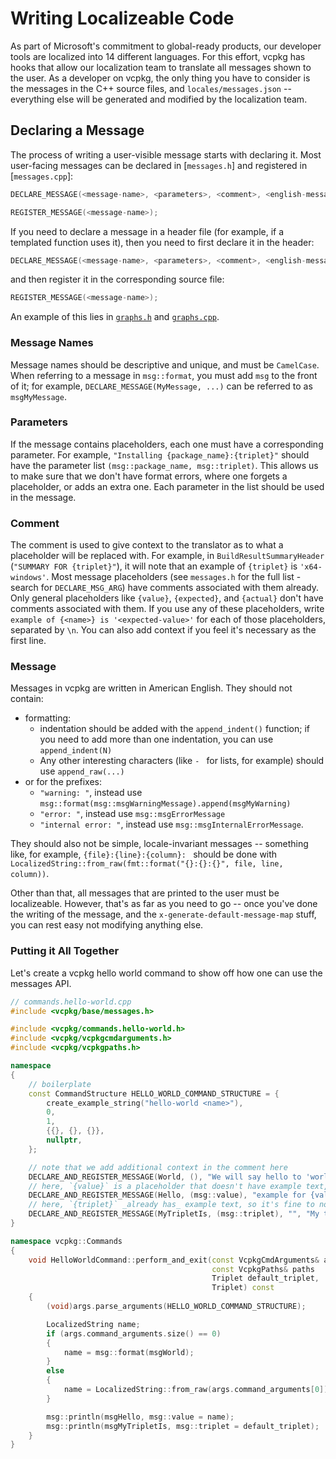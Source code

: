# Writing Localizeable Code

As part of Microsoft's commitment to global-ready products, our developer tools are localized into 14 different languages.
For this effort, vcpkg has hooks that allow our localization team to translate all messages shown to the user.
As a developer on vcpkg, the only thing you have to consider is the messages in the C++ source files,
and `locales/messages.json` -- everything else will be generated and modified by the localization team.

## Declaring a Message

The process of writing a user-visible message starts with declaring it.
Most user-facing messages can be declared in [`messages.h`] and registered in [`messages.cpp`]:

```messages.h
DECLARE_MESSAGE(<message-name>, <parameters>, <comment>, <english-message>);
```
```messages.cpp
REGISTER_MESSAGE(<message-name>);
```

If you need to declare a message in a header file
(for example, if a templated function uses it),
then you need to first declare it in the header:

```cxx
DECLARE_MESSAGE(<message-name>, <parameters>, <comment>, <english-message>);
```

and then register it in the corresponding source file:

```cxx
REGISTER_MESSAGE(<message-name>);
```

An example of this lies in [`graphs.h`] and [`graphs.cpp`].

[`sourceparagraph.cpp`]: https://github.com/microsoft/vcpkg-tool/blob/13a09ef0359e259627d46560a22a6e182730da7b/src/vcpkg/sourceparagraph.cpp#L24-L28
[`graphs.h`]: https://github.com/microsoft/vcpkg-tool/blob/ca8099607bfa71adac301b56c601fd71d8ccab9b/include/vcpkg/base/graphs.h#L13
[`graphs.cpp`]: https://github.com/microsoft/vcpkg-tool/blob/ca8099607bfa71adac301b56c601fd71d8ccab9b/src/vcpkg/base/graphs.cpp#L5

### Message Names

Message names should be descriptive and unique, and must be `CamelCase`.
When referring to a message in `msg::format`, you must add `msg` to the front of it; for example,
`DECLARE_MESSAGE(MyMessage, ...)` can be referred to as `msgMyMessage`.

### Parameters

If the message contains placeholders, each one must have a corresponding parameter.
For example, `"Installing {package_name}:{triplet}"` should have the parameter list `(msg::package_name, msg::triplet)`.
This allows us to make sure that we don't have format errors, where one forgets a placeholder,
or adds an extra one.
Each parameter in the list should be used in the message.

### Comment

The comment is used to give context to the translator as to what a placeholder will be replaced with.
For example, in `BuildResultSummaryHeader` (`"SUMMARY FOR {triplet}"`),
it will note that an example of `{triplet}` is `'x64-windows'`.
Most message placeholders (see `messages.h` for the full list - search for `DECLARE_MSG_ARG`) have comments associated with them already.
Only general placeholders like `{value}`, `{expected}`, and `{actual}` don't have comments associated with them.
If you use any of these placeholders, write `example of {<name>} is '<expected-value>'` for each of those placeholders,
separated by `\n`. You can also add context if you feel it's necessary as the first line.

### Message

Messages in vcpkg are written in American English. They should not contain:

* formatting:
  - indentation should be added with the `append_indent()` function;
    if you need to add more than one indentation, you can use `append_indent(N)`
  - Any other interesting characters (like `- ` for lists, for example) should use `append_raw(...)`
* or for the prefixes:
  - `"warning: "`, instead use `msg::format(msg::msgWarningMessage).append(msgMyWarning)`
  - `"error: "`, instead use `msg::msgErrorMessage`
  - `"internal error: "`, instead use `msg::msgInternalErrorMessage`.

They should also not be simple, locale-invariant messages -- something like, for example,
`{file}:{line}:{column}: ` should be done with `LocalizedString::from_raw(fmt::format("{}:{}:{}", file, line, column))`.

Other than that, all messages that are printed to the user must be localizeable.
However, that's as far as you need to go -- once you've done the writing of the message, and the `x-generate-default-message-map` stuff,
you can rest easy not modifying anything else.

### Putting it All Together

Let's create a vcpkg hello world command to show off how one can use the messages API.

```cxx
// commands.hello-world.cpp
#include <vcpkg/base/messages.h>

#include <vcpkg/commands.hello-world.h>
#include <vcpkg/vcpkgcmdarguments.h>
#include <vcpkg/vcpkgpaths.h>

namespace
{
    // boilerplate
    const CommandStructure HELLO_WORLD_COMMAND_STRUCTURE = {
        create_example_string("hello-world <name>"),
        0,
        1,
        {{}, {}, {}},
        nullptr,
    };

    // note that we add additional context in the comment here
    DECLARE_AND_REGISTER_MESSAGE(World, (), "We will say hello to 'world' if no name is given", "world");
    // here, `{value}` is a placeholder that doesn't have example text, so we need to give it ourselves
    DECLARE_AND_REGISTER_MESSAGE(Hello, (msg::value), "example for {value} is 'world'", "Hello, {value}!");
    // here, `{triplet}` _already has_ example text, so it's fine to not give a comment
    DECLARE_AND_REGISTER_MESSAGE(MyTripletIs, (msg::triplet), "", "My triplet is {triplet}.");
}

namespace vcpkg::Commands
{
    void HelloWorldCommand::perform_and_exit(const VcpkgCmdArguments& args,
                                             const VcpkgPaths& paths
                                             Triplet default_triplet,
                                             Triplet) const
    {
        (void)args.parse_arguments(HELLO_WORLD_COMMAND_STRUCTURE); 

        LocalizedString name;
        if (args.command_arguments.size() == 0)
        {
            name = msg::format(msgWorld);
        }
        else
        {
            name = LocalizedString::from_raw(args.command_arguments[0]);
        }

        msg::println(msgHello, msg::value = name);
        msg::println(msgMyTripletIs, msg::triplet = default_triplet);
    }
}
```
